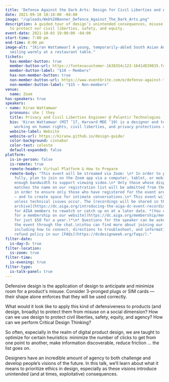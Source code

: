 ```yaml
---
title: 'Defense Against the Dark Arts: Design for Civil Liberties and Agency'
date: 2021-09-10 18:18:00 -04:00
image: "/uploads/Web%20Banner_Defence_Against_The_Dark_Arts.png"
description: A guided tour of design’s unintended consequences, misuse, and potential
  to protect our civil liberties, safety, and equity.
event-date: 2021-10-03 19:00:00 -04:00
start-time: 7:00 pm
end-time: 8:00 pm
image-alt: "[Kiran Wattamwar] A young, temporarily-abled South Asian American woman
  smiling warmly at a restaurant table."
tickets:
  has-member-button: true
  member-button-url: https://fontevacustomer-1638354c123-1641d839835.force.com/services/oauth2/authorize?client_id=3MVG9nthuDc9owbcOq7_07W.HriOQQPWTbMkrpOla.ajDQlTHf4_uby_mhwylcX.mJBU2O2SppTiZMS0J_HJd&response_type=code&redirect_uri=https://ikit.aiga.org/ikit_national_util/ikit-national-util-sso-redirect/&state=https%3A%2F%2Fdc.aiga.org%2F%3Fpost_type%3Dikit_event%26p%3D447789%26redirect_source%3Deventbrite_register
  member-button-label: "$10 — Members"
  has-non-member-button: true
  non-member-button-url: https://www.eventbrite.com/e/defense-against-the-dark-arts-design-for-civil-liberties-and-agency-tickets-170368105590
  non-member-button-label: "$15 — Non-members"
venue:
  name: Zoom
has-speakers: true
speakers:
- name: Kiran Wattamwar
  pronouns: she | they
  title: Privacy and Civil Liberties Engineer @ Palantir Technologies
  bio: 'Kiran Wattamwar (MIT ’17, Harvard MDE ‘19) is a designer and technologist
    working on human rights, civil liberties, and privacy protections at Palantir. '
  website-label: Website
  website-url: https://kiranw.github.io/design-guide/
  color-background: cinnabar
  color-text: celeste
  default-expanded: false
platform:
  is-in-person: false
  is-remote: true
  remote-header: Virtual Platform & How to Prepare
  remote-body: "This event will be streamed via Zoom: \n* In order to participate
    fully, plan to join on the Zoom app via a computer, tablet, or mobile device with
    enough bandwidth to support viewing video.\n* Only those whose display name fully
    matches the name on our registration list will be admitted from the waiting room,
    in order to ensure only those who have registered for the event are able to attend
    — and to create space for intimate conversations.\n* This event will be recorded
    unless technical issues occur. The [recordings will be shared in the AIGA DC recordings
    archive](https://dc.aiga.org/introducing-the-aiga-dc-event-recordings-archive/)
    for AIGA members to rewatch or catch up on at a later date. *(You can [register
    for a membership on our website](https://dc.aiga.org/membership/membership-rates/)
    for just $50 for a year.)*\n* Questions for the speaker can be asked live during
    the event through the chat.\n\nYou can find more about joining our virtual events,
    including how to connect, directions to troubleshoot, and information about our
    refund policy in our [FAQs](https://dcdesignweek.org/faqs/)."
filter-date:
  is-day-3: true
filter-location:
  is-zoom: true
filter-time:
  is-evening: true
filter-type:
  is-talk-panel: true
---
```


Defensive design is the application of design to anticipate and minimize room for a product's misuse. Consider 3-pronged plugs or SIM cards — their shape alone enforces that they will be used correctly. 

What would it look like to apply this kind of defensiveness to products (and design, broadly) to protect them from misuse on a social dimension? How can we use design to protect civil liberties, safety, equity, and agency? How can we perform Critical Design Thinking?

So often, especially in the realm of digital product design, we are taught to optimize for certain heuristics: minimize the number of clicks to get from one point to another, make information discoverable, reduce friction … the list goes on. 

Designers have an incredible amount of agency to both challenge and develop people’s visions of the future. In this talk, we’ll learn about what it means to prioritize ethics in design, especially as these visions introduce unintended (and at times, exploitative) consequences.